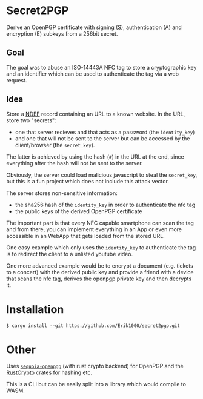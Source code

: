 # Secret2PGP

Derive an OpenPGP certificate with signing (S), authentication (A) and encryption (E) subkeys from a 256bit secret.

## Goal

The goal was to abuse an ISO-14443A NFC tag to store a cryptographic key and an identifier which can be used to authenticate the tag via a web request.

## Idea

Store a [NDEF] record containing an URL to a known website. In the URL, store two "secrets": 

* one that server recieves and that acts as a password (the `identity_key`)
* and one that will not be sent to the server but can be accessed by the client/browser (the `secret_key`).

The latter is achieved by using the hash (`#`) in the URL at the end, since everything after the hash will not be sent to the server.

Obviously, the server could load malicious javascript to steal the `secret_key`, but this is a fun project which does not include this attack vector.

The server stores non-sensitive information:
* the sha256 hash of the `identity_key` in order to authenticate the nfc tag
* the public keys of the derived OpenPGP certificate

The important part is that every NFC capable smartphone can scan the tag and from there, you can implement everything in an App or even more accessible in an WebApp that gets loaded from the stored URL.

One easy example which only uses the `identity_key` to authenticate the tag is to redirect the client to a unlisted youtube video.

One more advanced example would be to encrypt a document (e.g. tickets to a concert) with the derived public key and provide a friend with a device that scans the nfc tag, derives the openpgp private key and then decrypts it.

# Installation

```
$ cargo install --git https://github.com/Erik1000/secret2pgp.git
```

# Other

Uses [`sequoia-openpgp`] (with rust crypto backend) for OpenPGP and the [RustCrypto] crates for hashing etc.

This is a CLI but can be easily split into a library which would compile to WASM.

[ISO-14443A]: <https://nfc-tools.github.io/resources/standards/iso14443A/>
[NDEF]: <https://learn.adafruit.com/adafruit-pn532-rfid-nfc/ndef>
[`sequoia-openpgp`]: <https://sequoia-pgp.org/>
[RustCrypto]: <https://github.com/rustcrypto/https://github.com/rustcrypto/>